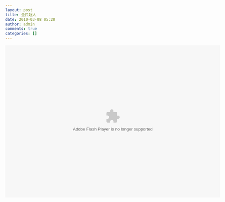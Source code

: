 ```yaml
---
layout: post
title: 全民超人
date: 2010-03-08 05:20
author: admin
comments: true
categories: []
---
```

<object classid="clsid:d27cdb6e-ae6d-11cf-96b8-444553540000" width="680" height="480" codebase="http://download.macromedia.com/pub/shockwave/cabs/flash/swflash.cab#version=6,0,40,0"><param name="src" value="http://www.tudou.com/v/auISmNWINxs" /><embed type="application/x-shockwave-flash" width="680" height="480" src="http://www.tudou.com/v/auISmNWINxs"></embed></object>

